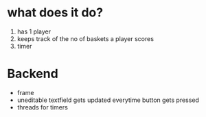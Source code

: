 # what does it do?

1. has 1 player
2. keeps track of the no of baskets a player scores
2. timer

# Backend

- frame
- uneditable textfield gets updated everytime button gets pressed
- threads for timers